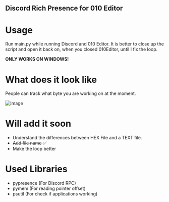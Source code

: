 ## Discord Rich Presence for 010 Editor

# Usage

Run main.py while running Discord and 010 Editor. It is better to close up the script and open it back on, when you closed 010Editor, until I fix the loop.

<b>ONLY WORKS ON WINDOWS!</b>

# What does it look like

People can track what byte you are working on at the moment.

![image](https://user-images.githubusercontent.com/40399630/200678887-ff74f8a1-23b5-4f02-93cc-763dad8b325c.png)

# Will add it soon

* Understand the differences between HEX File and a TEXT file.
* <s>Add file name</s> ✅ 
* Make the loop better

# Used Libraries

* pypresence (For Discord RPC)
* pymem (For reading pointer offset)
* psutil (For check if applications working)
